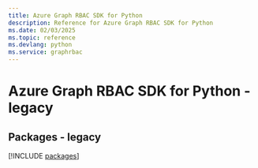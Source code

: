 ```yaml
---
title: Azure Graph RBAC SDK for Python
description: Reference for Azure Graph RBAC SDK for Python
ms.date: 02/03/2025
ms.topic: reference
ms.devlang: python
ms.service: graphrbac
---
```

# Azure Graph RBAC SDK for Python - legacy
## Packages - legacy
[!INCLUDE [packages](graph-rbac-index.md)]